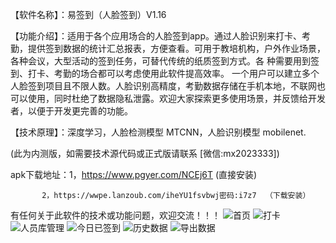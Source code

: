 【软件名称】：易签到（人脸签到）V1.16

【功能介绍】：适用于各个应用场合的人脸签到app。通过人脸识别来打卡、考勤，提供签到数据的统计汇总报表，方便查看。可用于教培机构，户外作业场景，各种会议，大型活动的签到任务，可替代传统的纸质签到方式。各
种需要用到签到、打卡、考勤的场合都可以考虑使用此软件提高效率。
一个用户可以建立多个人脸签到项目且不限人数。人脸识别高精度，考勤数据存储在手机本地，不联网也可以使用，同时杜绝了数据隐私泄露。欢迎大家探索更多使用场景，并反馈给开发者，以便于开发更完善的功能。

【技术原理】：深度学习，人脸检测模型 MTCNN，人脸识别模型 mobilenet.

(此为内测版，如需要技术源代码或正式版请联系  [微信:mx2023333])


apk下载地址：1，https://www.pgyer.com/NCEj6T  (直接安装)

           2，https://wwpe.lanzoub.com/iheYU1fsvbwj密码:i7z7  （下载安装）
           
有任何关于此软件的技术或功能问题，欢迎交流！！！
![首页](https://github.com/goldenfish689/facerecognize/blob/76df8f16c8bf4029eddbd24328790c2db5f340cb/%E9%A6%96%E9%A1%B5.jpg)
![打卡](https://github.com/goldenfish689/facerecognize/blob/76df8f16c8bf4029eddbd24328790c2db5f340cb/%E6%89%93%E5%8D%A1.jpg)
![人员库管理](https://github.com/goldenfish689/facerecognize/blob/76df8f16c8bf4029eddbd24328790c2db5f340cb/%E4%BA%BA%E5%91%98%E5%BA%93%E7%AE%A1%E7%90%86.jpg)
![今日已签到](https://github.com/goldenfish689/facerecognize/blob/76df8f16c8bf4029eddbd24328790c2db5f340cb/%E4%BB%8A%E6%97%A5%E5%B7%B2%E7%AD%BE%E5%88%B0.jpg)
![历史数据](https://github.com/goldenfish689/facerecognize/blob/76df8f16c8bf4029eddbd24328790c2db5f340cb/%E5%8E%86%E5%8F%B2%E6%95%B0%E6%8D%AE-%E6%AC%A1%E6%95%B0.jpg)
![导出数据](https://github.com/goldenfish689/facerecognize/blob/76df8f16c8bf4029eddbd24328790c2db5f340cb/%E5%AF%BC%E5%87%BAExcel.jpg)



